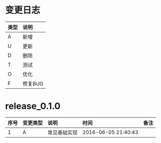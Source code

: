 # 变更日志

| 类型 | 说明 |
|:----|:----|
| A | 新增 |
| U | 更新 |
| D | 删除 |
| T | 测试 |
| O | 优化 |
| F | 修复BUG |

# release_0.1.0

| 序号 | 变更类型 | 说明 | 时间                  | 备注 |
|:---|:---|:---|:--------------------|:--|
| 1 | A | 常见基础实现 | 2016-06-05 21:40:43 | |
